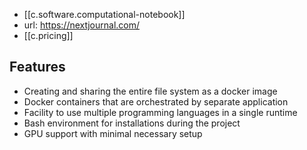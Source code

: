 
- [[c.software.computational-notebook]]
- url: https://nextjournal.com/
- [[c.pricing]] 

## Features

-   Creating and sharing the entire file system as a docker image
-   Docker containers that are orchestrated by separate application
-   Facility to use multiple programming languages in a single runtime
-   Bash environment for installations during the project
-   GPU support with minimal necessary setup